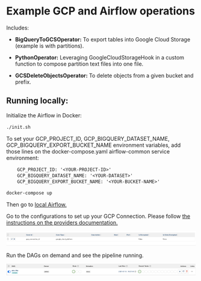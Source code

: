 # Example GCP and Airflow operations

Includes:

- **BigQueryToGCSOperator:** To export tables into Google Cloud Storage (example is with partitions).

- **PythonOperator:** Leveraging GoogleCloudStorageHook in a custom function to compose partition text files into one file.

- **GCSDeleteObjectsOperator:** To delete objects from a given bucket and prefix.


## Running locally:

Initialize the Airflow in Docker:

```bash
./init.sh
```

To set your GCP_PROJECT_ID, GCP_BIGQUERY_DATASET_NAME, GCP_BIGQUERY_EXPORT_BUCKET_NAME environment variables, add those lines on the docker-compose.yaml airflow-common service environment:

```
    GCP_PROJECT_ID: '<YOUR-PROJECT-ID>'
    GCP_BIGQUERY_DATASET_NAME: '<YOUR-DATASET>'
    GCP_BIGQUERY_EXPORT_BUCKET_NAME: '<YOUR-BUCKET-NAME>'
```

```bash
docker-compose up
```

Then go to [local Airflow.](http://0.0.0.0:8080/)

Go to the configurations to set up your GCP Connection. Please follow [the instructions on the providers documentation.](https://airflow.apache.org/docs/apache-airflow-providers-google/stable/connections/gcp.html)

![Connection to GCS](screenshots/connection.png)

Run the DAGs on demand and see the pipeline running.

![Running DAG](screenshots/running_dag.png)
